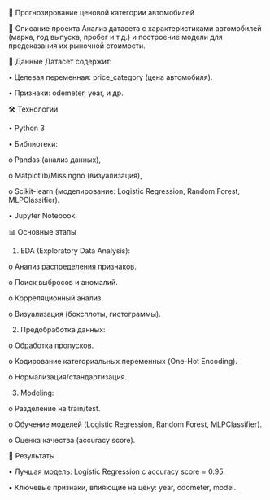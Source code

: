 🚗 Прогнозирование ценовой категории автомобилей

📌 Описание проекта
Анализ датасета с характеристиками автомобилей (марка, год выпуска, пробег и т.д.) и построение модели для предсказания их рыночной стоимости.

📂 Данные
Датасет содержит:

•	Целевая переменная: price_category (цена автомобиля).

•	Признаки: odemeter, year, и др.

🛠 Технологии

•	Python 3

•	Библиотеки:

o	Pandas (анализ данных),

o	Matplotlib/Missingno (визуализация),

o	Scikit-learn (моделирование: Logistic Regression, Random Forest, MLPClassifier).

•	Jupyter Notebook.

📊 Основные этапы

1.	EDA (Exploratory Data Analysis):

o	Анализ распределения признаков.

o	Поиск выбросов и аномалий.

o	Корреляционный анализ.

o	Визуализация (боксплоты, гистограммы).

2.	Предобработка данных:

o	Обработка пропусков.

o	Кодирование категориальных переменных (One-Hot Encoding).

o	Нормализация/стандартизация.

3.	Modeling:

o	Разделение на train/test.

o	Обучение моделей (Logistic Regression, Random Forest, MLPClassifier).

o	Оценка качества (accuracy score).

📌 Результаты

•	Лучшая модель: Logistic Regression с accuracy score = 0.95.

•	Ключевые признаки, влияющие на цену: year, odometer, model.
